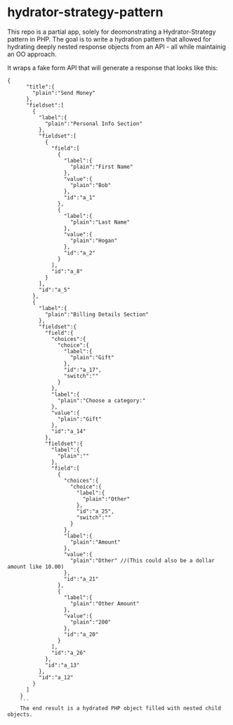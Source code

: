 # hydrator-strategy-pattern

This repo is a partial app, solely for deomonstrating a Hydrator-Strategy pattern in PHP. 
The goal is to write a hydration pattern that allowed for hydrating deeply nested response objects from an API - all while maintainig an OO approach.

It wraps a fake form API that will generate a response that looks like this: 

```
{
      "title":{
        "plain":"Send Money"
      },
      "fieldset":[
        {
          "label":{
            "plain":"Personal Info Section"
          },
          "fieldset":[
            {
              "field":[
                {
                  "label":{
                    "plain":"First Name"
                  },
                  "value":{
                    "plain":"Bob"
                  },
                  "id":"a_1"
                },
                {
                  "label":{
                    "plain":"Last Name"
                  },
                  "value":{
                    "plain":"Hogan"
                  },
                  "id":"a_2"
                }
              ],
              "id":"a_8"
            }
          ],
          "id":"a_5"
        },
        {
          "label":{
            "plain":"Billing Details Section"
          },
          "fieldset":{
            "field":{
              "choices":{
                "choice":{
                  "label":{
                    "plain":"Gift"
                  },
                  "id":"a_17",
                  "switch":""
                }
              },
              "label":{
                "plain":"Choose a category:"
              },
              "value":{
                "plain":"Gift"
              },
              "id":"a_14"
            },
            "fieldset":{
              "label":{
                "plain":""
              },
              "field":[
                {
                  "choices":{
                    "choice":{
                      "label":{
                        "plain":"Other"
                      },
                      "id":"a_25",
                      "switch":""
                    }
                  },
                  "label":{
                    "plain":"Amount"
                  },
                  "value":{
                    "plain":"Other" //(This could also be a dollar amount like 10.00)
                  },
                  "id":"a_21"
                },
                {
                  "label":{
                    "plain":"Other Amount"
                  },
                  "value":{
                    "plain":"200"
                  },
                  "id":"a_20"
                }
              ],
              "id":"a_26"
            },
            "id":"a_13"
          },
          "id":"a_12"
        }
      ]
    }
    ```
    The end result is a hydrated PHP object filled with nested child objects.
